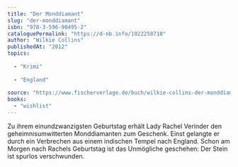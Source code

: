 ```yaml
---
title: "Der Monddiamant"
slug: "der-monddiamant"
isbn: "978-3-596-90495-2"
cataloguePermalink: "https://d-nb.info/1022258710"
author: "Wilkie Collins"
publishedAt: "2012"
topics:
  
  - "Krimi"
    
  - "England"
    
source: "https://www.fischerverlage.de/buch/wilkie-collins-der-monddiamant-9783596904952"
books: 
  - "wishlist"
---
```

Zu ihrem einundzwanzigsten Geburtstag erhält Lady Rachel Verinder den 
geheimnisumwitterten Monddiamanten zum Geschenk. Einst gelangte er durch ein 
Verbrechen aus einem indischen Tempel nach England. Schon am Morgen nach 
Rachels Geburtstag ist das Unmögliche geschehen: Der Stein ist spurlos 
verschwunden.